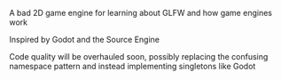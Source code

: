 A bad 2D game engine for learning about GLFW and how game engines work

Inspired by Godot and the Source Engine

Code quality will be overhauled soon, possibly replacing the confusing namespace pattern and instead implementing singletons like Godot
